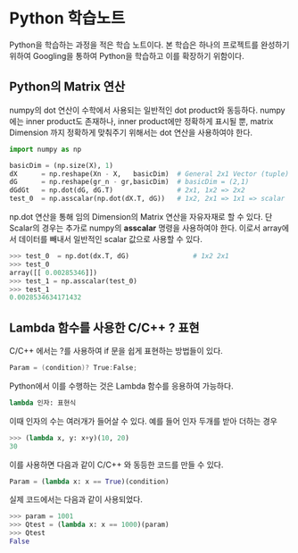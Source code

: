 Python 학습노트
==============
Python을 학습하는 과정을 적은 학습 노트이다.
본 학습은 하나의 프로젝트를 완성하기 위하여 Googling을 통하여 Python을 학습하고 이를 확장하기 위함이다.

## Python의 Matrix 연산 

numpy의 dot 연산이 수학에서 사용되는 일반적인 dot product와 동등하다.
numpy에는 inner product도 존재하나, inner product에만 정확하게 표시될 뿐,  matrix Dimension 까지 정확하게 맞춰주기 위해서는 dot 연산을 사용하여야 한다.

~~~python
import numpy as np

basicDim = (np.size(X), 1)
dX      = np.reshape(Xn - X,   basicDim)  # General 2x1 Vector (tuple)
dG      = np.reshape(gr_n - gr,basicDim)  # basicDim = (2,1)
dGdGt   = np.dot(dG, dG.T)                # 2x1, 1x2 => 2x2
test_0  = np.asscalar(np.dot(dX.T, dG))   # 1x2, 2x1 => 1x1 => scalar
~~~

np.dot 연산을 통해 임의 Dimension의 Matrix 연산을 자유자재로 할 수 있다.
단 Scalar의 경우는 추가로 numpy의 **asscalar** 명령을 사용하여야 한다.  이로서 array에서 데이터를 빼내서 일반적인 scalar 값으로 사용할 수 있다.

~~~python
>>> test_0  = np.dot(dx.T, dG)                # 1x2 2x1   
>>> test_0
array([[ 0.00285346]])
>>> test_1 = np.asscalar(test_0)
>>> test_1
0.0028534634171432
~~~

## Lambda 함수를 사용한 C/C++ ? 표현
C/C++ 에서는 ?를 사용하여 if 문을 쉽게 표현하는 방법들이 있다.
~~~cpp
Param = (condition)? True:False;
~~~
Python에서 이를 수행하는 것은 Lambda 함수를 응용하여 가능하다.

~~~python
lambda 인자: 표현식
~~~

이때 인자의 수는 여러개가 들어살 수 있다. 예를 들어 인자 두개를 받아 더하는 경우 

~~~python
>>> (lambda x, y: x+y)(10, 20)
30
~~~

이를 사용하면 다음과 같이 C/C++ 와 동등한 코드를 만들 수 있다.

~~~python
Param = (lambda x: x == True)(condition)
~~~

실제 코드에서는 다음과 같이 사용되었다.
~~~python
>>> param = 1001
>>> Qtest = (lambda x: x == 1000)(param)
>>> Qtest
False
~~~

